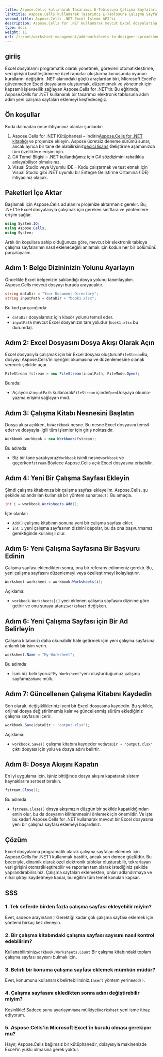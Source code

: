 ```yaml
---
title: Aspose.Cells kullanarak Tasarımcı E-Tablosuna Çalışma Sayfaları Ekleyin
linktitle: Aspose.Cells kullanarak Tasarımcı E-Tablosuna Çalışma Sayfaları Ekleyin
second_title: Aspose.Cells .NET Excel İşleme API'si
description: Aspose.Cells for .NET kullanarak mevcut Excel dosyalarına yeni çalışma sayfaları eklemeyi öğrenin. Kodlama görevlerinizi basitleştirmek için örnekler, SSS ve daha fazlasıyla adım adım bir kılavuz.
type: docs
weight: 11
url: /tr/net/worksheet-management/add-worksheets-to-designer-spreadsheet/
---
```

## giriiş
Excel dosyalarını programatik olarak yönetmek, görevleri otomatikleştirme, veri girişini basitleştirme ve özel raporlar oluşturma konusunda oyunun kurallarını değiştirir. .NET alanındaki güçlü araçlardan biri, Microsoft Excel'e güvenmeden Excel dosyalarını oluşturmak, düzenlemek ve yönetmek için kapsamlı işlevsellik sağlayan Aspose.Cells for .NET'tir. Bu eğitimde, Aspose.Cells for .NET kullanarak bir tasarımcı elektronik tablosuna adım adım yeni çalışma sayfaları eklemeyi keşfedeceğiz.
## Ön koşullar
Koda dalmadan önce ihtiyacınız olanlar şunlardır:
1.  Aspose.Cells for .NET Kütüphanesi – İndirin[Aspose.Cells for .NET kitaplığı](https://releases.aspose.com/cells/net/) ve projenize ekleyin. Aspose ücretsiz deneme sürümü sunar, ancak ayrıca bir tane de alabilirsiniz[geçici lisans](https://purchase.aspose.com/temporary-license/) Geliştirme aşamanızda tüm özelliklere erişim için.
2. C# Temel Bilgisi – .NET kullandığımız için C# sözdizimini rahatlıkla anlayabiliyor olmalısınız.
3. Visual Studio veya Uyumlu IDE – Kodu çalıştırmak ve test etmek için Visual Studio gibi .NET uyumlu bir Entegre Geliştirme Ortamına (IDE) ihtiyacınız olacak.
## Paketleri İçe Aktar
Başlamak için Aspose.Cells ad alanını projenize aktarmanız gerekir. Bu, .NET'te Excel dosyalarıyla çalışmak için gereken sınıflara ve yöntemlere erişim sağlar.
```csharp
using System.IO;
using Aspose.Cells;
using System;
```
Artık ön koşullara sahip olduğunuza göre, mevcut bir elektronik tabloya çalışma sayfalarının nasıl ekleneceğini anlamak için kodun her bir bölümünü parçalayalım.
## Adım 1: Belge Dizininizin Yolunu Ayarlayın
Öncelikle Excel belgenizin saklandığı dosya yolunu tanımlayalım. Aspose.Cells mevcut dosyayı burada arayacaktır.
```csharp
string dataDir = "Your Document Directory";
string inputPath = dataDir + "book1.xlsx";
```
Bu kod parçacığında:
- `dataDir` dosyalarınız için klasör yolunu temsil eder.
- `inputPath` mevcut Excel dosyanızın tam yoludur (`book1.xlsx` bu durumda).
## Adım 2: Excel Dosyasını Dosya Akışı Olarak Açın
 Excel dosyasıyla çalışmak için bir Excel dosyası oluşturun`FileStream`Bu, dosyayı Aspose.Cells'in içeriğini okumasına ve düzenlemesine olanak verecek şekilde açar.
```csharp
FileStream fstream = new FileStream(inputPath, FileMode.Open);
```
Burada:
-  Açılıyoruz`inputPath` kullanarak`FileStream` içinde`Open`Dosyaya okuma-yazma erişimi sağlayan mod.
## Adım 3: Çalışma Kitabı Nesnesini Başlatın
 Dosya akışı açıkken, bir`Workbook` nesne. Bu nesne Excel dosyasını temsil eder ve dosyayla ilgili tüm işlemler için giriş noktasıdır.
```csharp
Workbook workbook = new Workbook(fstream);
```
Bu adımda:
-  Biz bir tane yaratıyoruz`Workbook` isimli nesne`workbook` ve geçerken`fstream` Böylece Aspose.Cells açık Excel dosyasına erişebilir.
## Adım 4: Yeni Bir Çalışma Sayfası Ekleyin
 Şimdi çalışma kitabımıza bir çalışma sayfası ekleyelim. Aspose.Cells, şu şekilde adlandırılan kullanışlı bir yöntem sunar:`Add()` Bu amaçla.
```csharp
int i = workbook.Worksheets.Add();
```
İşte olanlar:
- `Add()` çalışma kitabının sonuna yeni bir çalışma sayfası ekler.
- `int i` yeni çalışma sayfasının dizinini depolar, bu da ona başvurmamız gerektiğinde kullanışlı olur.
## Adım 5: Yeni Çalışma Sayfasına Bir Başvuru Edinin
Çalışma sayfası eklendikten sonra, ona bir referans edinmeniz gerekir. Bu, yeni çalışma sayfasını düzenlemeyi veya özelleştirmeyi kolaylaştırır.
```csharp
Worksheet worksheet = workbook.Worksheets[i];
```
Açıklama:
- `workbook.Worksheets[i]` yeni eklenen çalışma sayfasını dizinine göre getirir ve onu şuraya atarız:`worksheet` değişken.
## Adım 6: Yeni Çalışma Sayfası için Bir Ad Belirleyin
Çalışma kitabınızı daha okunabilir hale getirmek için yeni çalışma sayfasına anlamlı bir isim verin.
```csharp
worksheet.Name = "My Worksheet";
```
Bu adımda:
-  İsmi biz belirliyoruz`"My Worksheet"`yeni oluşturduğumuz çalışma sayfamıza`Name` mülk.
## Adım 7: Güncellenen Çalışma Kitabını Kaydedin
Son olarak, değişikliklerinizi yeni bir Excel dosyasına kaydedin. Bu şekilde, orijinal dosya değiştirilmemiş kalır ve güncellenmiş sürüm eklediğiniz çalışma sayfasını içerir.
```csharp
workbook.Save(dataDir + "output.xlsx");
```
Açıklama:
- `workbook.Save()` çalışma kitabını kaydeder ve`dataDir + "output.xlsx"` çıktı dosyası için yolu ve dosya adını belirtir.
## Adım 8: Dosya Akışını Kapatın
En iyi uygulama için, işiniz bittiğinde dosya akışını kapatarak sistem kaynaklarını serbest bırakın.
```csharp
fstream.Close();
```
Bu adımda:
- `fstream.Close()` dosya akışımızın düzgün bir şekilde kapatıldığından emin olur, bu da dosyanın kilitlenmesini önlemek için önemlidir.
Ve işte bu kadar! Aspose.Cells for .NET kullanarak mevcut bir Excel dosyasına yeni bir çalışma sayfası eklemeyi başardınız.
## Çözüm
Excel dosyalarına programatik olarak çalışma sayfaları eklemek için Aspose.Cells for .NET'i kullanmak basittir, ancak son derece güçlüdür. Bu beceriyle, dinamik olarak özel elektronik tablolar oluşturabilir, tekrarlayan veri girişini otomatikleştirebilir ve raporları tam olarak istediğiniz şekilde yapılandırabilirsiniz. Çalışma sayfaları eklemekten, onları adlandırmaya ve nihai çıktıyı kaydetmeye kadar, bu eğitim tüm temel konuları kapsar.
## SSS
### 1. Tek seferde birden fazla çalışma sayfası ekleyebilir miyim?
 Evet, sadece arayın`Add()` Gerektiği kadar çok çalışma sayfası eklemek için yöntemi birkaç kez deneyin.
### 2. Bir çalışma kitabındaki çalışma sayfası sayısını nasıl kontrol edebilirim?
 Kullanabilirsiniz`workbook.Worksheets.Count` Bir çalışma kitabındaki toplam çalışma sayfası sayısını bulmak için.
### 3. Belirli bir konuma çalışma sayfası eklemek mümkün müdür?
 Evet, konumunu kullanarak belirtebilirsiniz.`Insert` yöntem yerine`Add()`.
### 4. Çalışma sayfasını ekledikten sonra adını değiştirebilir miyim?
 Kesinlikle! Sadece şunu ayarlayın`Name` mülkiyeti`Worksheet` yeni isme itiraz ediyorum.
### 5. Aspose.Cells'in Microsoft Excel'in kurulu olması gerekiyor mu?
Hayır, Aspose.Cells bağımsız bir kütüphanedir, dolayısıyla makinenizde Excel'in yüklü olmasına gerek yoktur.
